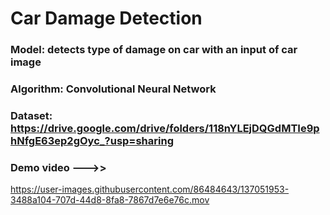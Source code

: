 # Car Damage Detection

### Model: detects type of damage on car with an input of car image
### Algorithm: Convolutional Neural Network
### Dataset: https://drive.google.com/drive/folders/118nYLEjDQGdMTIe9phNfgE63ep2gOyc_?usp=sharing

### Demo video --->>

https://user-images.githubusercontent.com/86484643/137051953-3488a104-707d-44d8-8fa8-7867d7e6e76c.mov

